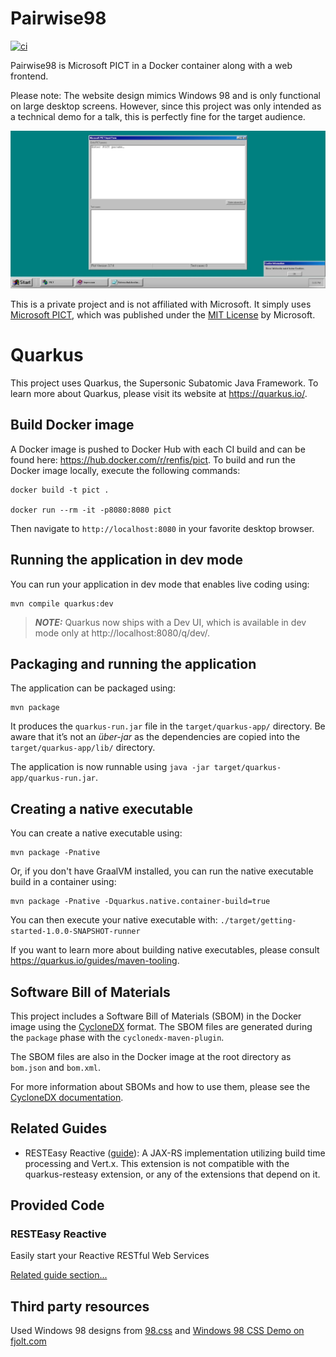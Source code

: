 # Pairwise98

[![ci](https://github.com/renfis/pict/actions/workflows/push.yml/badge.svg)](https://github.com/renfis/pict/actions/workflows/push.yml)

Pairwise98 is Microsoft PICT in a Docker container along with a web
frontend.

Please note: The website design mimics Windows 98 and is only
functional on large desktop screens. However, since this project
was only intended as a technical demo for a talk, this is perfectly
fine for the target audience.

![Screenshot of the Website](screenshot.webp)

This is a private project and is not affiliated with Microsoft.
It simply uses [Microsoft PICT](https://github.com/microsoft/pict),
which was published under the
[MIT License](https://github.com/microsoft/pict/blob/main/LICENSE.TXT)
by Microsoft.

# Quarkus

This project uses Quarkus, the Supersonic Subatomic Java Framework.
To learn more about Quarkus, please visit its website at https://quarkus.io/.

## Build Docker image

A Docker image is pushed to Docker Hub with each CI build and can be found
here: https://hub.docker.com/r/renfis/pict. To build and run the Docker
image locally, execute the following commands:

```shell
docker build -t pict .

docker run --rm -it -p8080:8080 pict
```

Then navigate to `http://localhost:8080` in your favorite desktop browser.

## Running the application in dev mode

You can run your application in dev mode that enables live coding using:

```shell
mvn compile quarkus:dev
```

> **_NOTE:_**  Quarkus now ships with a Dev UI, which is available in dev mode
> only at http://localhost:8080/q/dev/.

## Packaging and running the application

The application can be packaged using:

```shell
mvn package
```

It produces the `quarkus-run.jar` file in the `target/quarkus-app/` directory.
Be aware that it’s not an _über-jar_ as the dependencies are copied into
the `target/quarkus-app/lib/` directory.

The application is now runnable
using `java -jar target/quarkus-app/quarkus-run.jar`.

## Creating a native executable

You can create a native executable using:

```shell
mvn package -Pnative
```

Or, if you don't have GraalVM installed, you can run the native executable build
in a container using:

```shell
mvn package -Pnative -Dquarkus.native.container-build=true
```

You can then execute your native executable
with: `./target/getting-started-1.0.0-SNAPSHOT-runner`

If you want to learn more about building native executables, please
consult https://quarkus.io/guides/maven-tooling.

## Software Bill of Materials

This project includes a Software Bill of Materials (SBOM) in the Docker image using the [CycloneDX](https://cyclonedx.org/) format. The SBOM files are generated during the `package` phase with the `cyclonedx-maven-plugin`.

The SBOM files are also in the Docker image at the root directory as `bom.json` and `bom.xml`.

For more information about SBOMs and how to use them, please see the [CycloneDX documentation](https://cyclonedx.org/docs/).


## Related Guides

- RESTEasy Reactive ([guide](https://quarkus.io/guides/resteasy-reactive)): A
  JAX-RS implementation utilizing build time processing and Vert.x. This
  extension is not compatible with the quarkus-resteasy extension, or any of the
  extensions that depend on it.

## Provided Code

### RESTEasy Reactive

Easily start your Reactive RESTful Web Services

[Related guide section...](https://quarkus.io/guides/getting-started-reactive#reactive-jax-rs-resources)

## Third party resources

Used Windows 98 designs from [98.css](https://jdan.github.io/98.css/) and
[Windows 98 CSS Demo on fjolt.com](https://fjolt.com/article/css-windows-98)
